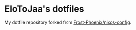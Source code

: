 # EloToJaa's dotfiles

My dotfile repository forked from [Frost-Phoenix/nixos-config](https://github.com/Frost-Phoenix/nixos-config/).